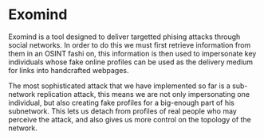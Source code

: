 # Exomind

Exomind is a tool designed to deliver targetted phising attacks through social networks. In order to do this we must first retrieve information from them in an OSINT fashi
on, this information is then used to impersonate key individuals whose fake online profiles can be used as the delivery medium for links into handcrafted webpages.


The most sophisticated attack that we have implemented so far is a sub-network replication attack, this means we are not only impersonating one individual, but also creating fake profiles for a big-enough part of his subnetwork. This lets us detach from profiles of real people who may perceive the attack, and also gives us more control on the topology of the network.